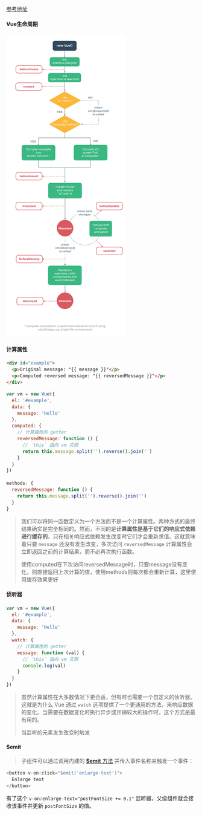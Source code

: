 [参考地址](<https://cn.vuejs.org/>)

#### Vue生命周期

![1741752219-59c9b774a4ccf_articlex](assets/1741752219-59c9b774a4ccf_articlex.png)

#### 计算属性

```html
<div id="example">
  <p>Original message: "{{ message }}"</p>
  <p>Computed reversed message: "{{ reversedMessage }}"</p>
</div>
```

```js
var vm = new Vue({
  el: '#example',
  data: {
    message: 'Hello'
  },
  computed: {
    // 计算属性的 getter
    reversedMessage: function () {
      // `this` 指向 vm 实例
      return this.message.split('').reverse().join('')
    }
  }
})

methods: {
  reversedMessage: function () {
    return this.message.split('').reverse().join('')
  }
}
```

> 我们可以将同一函数定义为一个方法而不是一个计算属性。两种方式的最终结果确实是完全相同的。然而，不同的是**计算属性是基于它们的响应式依赖进行缓存的**。只在相关响应式依赖发生改变时它们才会重新求值。这就意味着只要 `message` 还没有发生改变，多次访问 `reversedMessage` 计算属性会立即返回之前的计算结果，而不必再次执行函数。
>
> 使用computed在下次访问reversedMessage时，只要message没有变化，则直接返回上次计算的值，使用methods则每次都会重新计算，这里使用缓存效果更好



#### 侦听器

```js
var vm = new Vue({
  el: '#example',
  data: {
    message: 'Hello'
  },
  watch: {
    // 计算属性的 getter
    message: function (val) {
      // `this` 指向 vm 实例
      console.log(val)
    }
  }
})
```

> 虽然计算属性在大多数情况下更合适，但有时也需要一个自定义的侦听器。这就是为什么 Vue 通过 `watch` 选项提供了一个更通用的方法，来响应数据的变化。当需要在数据变化时执行异步或开销较大的操作时，这个方式是最有用的。
>
> 当监听的元素发生改变时触发



#### $emit

> 子组件可以通过调用内建的 [**$emit** 方法](https://cn.vuejs.org/v2/api/#vm-emit) 并传入事件名称来触发一个事件：

```js
<button v-on:click="$emit('enlarge-text')">
  Enlarge text
</button>
```

有了这个 `v-on:enlarge-text="postFontSize += 0.1"` 监听器，父级组件就会接收该事件并更新 `postFontSize` 的值。